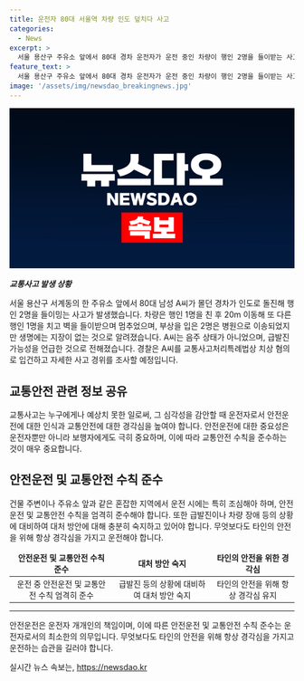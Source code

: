 ```yaml
---
title: 운전자 80대 서울역 차량 인도 덮치다 사고
categories:
  - News
excerpt: >
  서울 용산구 주유소 앞에서 80대 경차 운전자가 운전 중인 차량이 행인 2명을 들이받는 사고가 발생했습니다. 경찰에 따르면 차량은 주유소 앞 인도로 돌진한 후 벽을 들이받고 멈추었고, 부상자들은 생명에 지장이 없다고 합니다. 운전자는 급발진 가능성을 언급했으며 음주 상태는 아니었다고 밝혔습니다. 경찰은 운전자를 치상 혐의로 입건하고 상세한 경고를 조사 중입니다.
feature_text: >
  서울 용산구 주유소 앞에서 80대 경차 운전자가 운전 중인 차량이 행인 2명을 들이받는 사고가 발생했습니다. 경찰에 따르면 차량은 주유소 앞 인도로 돌진한 후 벽을 들이받고 멈추었고, 부상자들은 생명에 지장이 없다고 합니다. 운전자는 급발진 가능성을 언급했으며 음주 상태는 아니었다고 밝혔습니다. 경찰은 운전자를 치상 혐의로 입건하고 상세한 경고를 조사 중입니다.
image: '/assets/img/newsdao_breakingnews.jpg'
---
```


<p><img src="/assets/img/newsdao_breakingnews.jpg" alt="pcversion 속보" /></p>

<p><em><strong>교통사고 발생 상황</strong></em></p>

<p data-ke-size="size16">서울 용산구 서계동의 한 주유소 앞에서 80대 남성 A씨가 몰던 경차가 인도로 돌진해 행인 2명을 들이밍는 사고가 발생했습니다. 차량은 행인 1명을 친 후 20m 이동해 또 다른 행인 1명을 치고 벽을 들이받으며 멈추었으며, 부상을 입은 2명은 병원으로 이송되었지만 생명에는 지장이 없는 것으로 알려졌습니다. A씨는 음주 상태가 아니었으며, 급발진 가능성을 언급한 것으로 전해졌습니다. 경찰은 A씨를 교통사고처리특례법상 치상 혐의로 입건하고 자세한 사고 경위를 조사할 예정입니다.</p>

<h2 data-ke-size="size26">교통안전 관련 정보 공유</h2>

<p data-ke-size="size16">교통사고는 누구에게나 예상치 못한 일로써, 그 심각성을 감안할 때 운전자로서 안전운전에 대한 인식과 교통안전에 대한 경각심을 높여야 합니다. 안전운전에 대한 중요성은 운전자뿐만 아니라 보행자에게도 극히 중요하며, 이에 따라 교통안전 수칙을 준수하는 것이 매우 중요합니다.</p>

<h2 data-ke-size="size26">안전운전 및 교통안전 수칙 준수</h2>

<p data-ke-size="size16">건물 주변이나 주유소 앞과 같은 혼잡한 지역에서 운전 시에는 특히 조심해아 하며, 안전운전 및 교통안전 수칙을 엄격히 준수해야 합니다. 또한 급발진이나 차량 장애 등의 상황에 대비하여 대처 방안에 대해 충분히 숙지하고 있어야 합니다. 무엇보다도 타인의 안전을 위해 항상 경각심을 가지고 운전해야 합니다.</p>

<table>
    <thead>
        <tr>
            <td style="text-align: center; height: 17px;"><strong>안전운전 및 교통안전 수칙 준수</strong></td>
            <td style="text-align: center; height: 17px;"><strong>대처 방안 숙지</strong></td>
            <td style="text-align: center; height: 17px;"><strong>타인의 안전을 위한 경각심</strong></td>
        </tr>
    </thead>
    <tbody>
        <tr>
            <td style="text-align: center; height: 17px;">운전 중 안전운전 및 교통안전 수칙 엄격히 준수</td>
            <td style="text-align: center; height: 17px;">급발진 등의 상황에 대비하여 대처 방안 숙지</td>
            <td style="text-align: center; height: 17px;">타인의 안전을 위해 항상 경각심 유지</td>
        </tr>
    </tbody>
</table>

<hr>

<p data-ke-size="size16">안전운전은 운전자 개개인의 책임이며, 이에 따른 안전운전 및 교통안전 수칙 준수는 운전자로서의 최소한의 의무입니다. 무엇보다도 타인의 안전을 위해 항상 경각심을 가지고 운전하는 습관을 길러야 합니다.</p>
실시간 뉴스 속보는, <a href="https://newsdao.kr" rel="dofollow">https://newsdao.kr</a>



